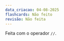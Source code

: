 ```yaml
---
data_criacao: 04-08-2025
flashcards: Não feito
revisão: Não feita
---
```

Feita com o operador `//`.